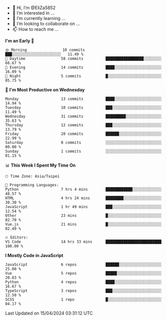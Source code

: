 - 👋 Hi, I’m @EliZa5852
- 👀 I’m interested in ...
- 🌱 I’m currently learning ...
- 💞️ I’m looking to collaborate on ...
- 📫 How to reach me ...

<!--START_SECTION:waka-->
**I'm an Early 🐤** 

```text
🌞 Morning                10 commits          ███░░░░░░░░░░░░░░░░░░░░░░   11.49 % 
🌆 Daytime                58 commits          █████████████████░░░░░░░░   66.67 % 
🌃 Evening                14 commits          ████░░░░░░░░░░░░░░░░░░░░░   16.09 % 
🌙 Night                  5 commits           █░░░░░░░░░░░░░░░░░░░░░░░░   05.75 % 
```
📅 **I'm Most Productive on Wednesday** 

```text
Monday                   13 commits          ████░░░░░░░░░░░░░░░░░░░░░   14.94 % 
Tuesday                  10 commits          ███░░░░░░░░░░░░░░░░░░░░░░   11.49 % 
Wednesday                31 commits          █████████░░░░░░░░░░░░░░░░   35.63 % 
Thursday                 12 commits          ███░░░░░░░░░░░░░░░░░░░░░░   13.79 % 
Friday                   20 commits          ██████░░░░░░░░░░░░░░░░░░░   22.99 % 
Saturday                 0 commits           ░░░░░░░░░░░░░░░░░░░░░░░░░   00.00 % 
Sunday                   1 commits           ░░░░░░░░░░░░░░░░░░░░░░░░░   01.15 % 
```


📊 **This Week I Spent My Time On** 

```text
🕑︎ Time Zone: Asia/Taipei

💬 Programming Languages: 
Python                   7 hrs 4 mins        ████████████░░░░░░░░░░░░░   48.57 % 
HTML                     4 hrs 24 mins       ████████░░░░░░░░░░░░░░░░░   30.30 % 
JavaScript               1 hr 49 mins        ███░░░░░░░░░░░░░░░░░░░░░░   12.54 % 
Other                    23 mins             █░░░░░░░░░░░░░░░░░░░░░░░░   02.70 % 
Vue.js                   21 mins             █░░░░░░░░░░░░░░░░░░░░░░░░   02.49 % 

🔥 Editors: 
VS Code                  14 hrs 33 mins      █████████████████████████   100.00 % 
```

**I Mostly Code in JavaScript** 

```text
JavaScript               6 repos             ██████░░░░░░░░░░░░░░░░░░░   25.00 % 
Vue                      5 repos             █████░░░░░░░░░░░░░░░░░░░░   20.83 % 
Python                   4 repos             ████░░░░░░░░░░░░░░░░░░░░░   16.67 % 
TypeScript               3 repos             ███░░░░░░░░░░░░░░░░░░░░░░   12.50 % 
SCSS                     1 repo              █░░░░░░░░░░░░░░░░░░░░░░░░   04.17 % 
```




 Last Updated on 15/04/2024 03:31:12 UTC
<!--END_SECTION:waka-->
